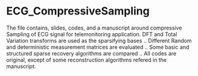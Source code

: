 # ECG_CompressiveSampling
The file contains, slides, codes, and a manuscript around compressive Sampling of ECG signal for telemonitoring application.
DFT and Total Variation transforms are used as the sparsifying bases .. 
Different Random and deterministic measurement matrices are evaluated .. 
Some basic and structured sparse recovery algorithms are compared .. 
All codes are original, except of some reconstruction algorithms refered in the manuscript.

